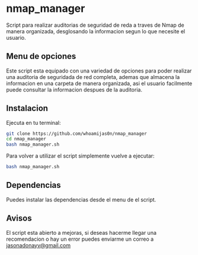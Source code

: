 # nmap_manager
Script para realizar auditorias de seguridad de reda a traves de Nmap de manera organizada, desglosando la informacion segun lo que necesite el usuario.
## Menu de opciones
Este script esta equipado con una variedad de opciones para poder realizar una auditoria de seguridada de red completa, ademas que almacena la informacion
en una carpeta de manera organizada, asi el usuario facilmente puede consultar la informacion despues de la auditoria.
## Instalacion
Ejecuta en tu terminal:
```bash
git clone https://github.com/whoamijas0n/nmap_manager
cd nmap_manager
bash nmap_manager.sh
```
Para volver a utilizar el script simplemente vuelve a ejecutar:
```bash
bash nmap_manager.sh
```
## Dependencias
Puedes instalar las dependencias desde el menu de el script.

## Avisos
El script esta abierto a mejoras, si deseas hacerme llegar una recomendacion o hay un error puedes enviarme un correo a jasonadonayv@gmail.com
